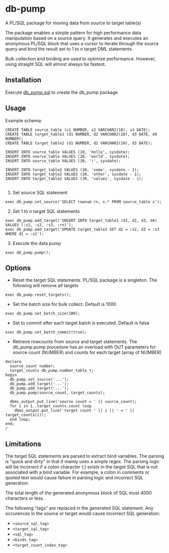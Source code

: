 # db-pump

A PL/SQL package for moving data from source to target table(s)

The package enables a simple pattern for high performance data manipulation based on a source query. It generates and executes an anonymous PL/SQL block that uses a cursor to iterate through the source query and bind the result set to 1 to n target DML statements.

Bulk collection and binding are used to optimize performance. However, using straight SQL will almost always be fastest.

## Installation

Execute [db_pump.sql](db_pump.sql) to create the db_pump package

## Usage
Example schema:
```
CREATE TABLE source_table (s1 NUMBER, s2 VARCHAR2(10), s3 DATE);
CREATE TABLE target_table1 (d1 NUMBER, d2 VARCHAR2(10), d3 DATE, d4 NUMBER);
CREATE TABLE target_table2 (d1 NUMBER, d2 VARCHAR2(10), d3 DATE);

INSERT INTO source_table VALUES (10, 'hello', sysdate);
INSERT INTO source_table VALUES (20, 'world', sysdate);
INSERT INTO source_table VALUES (30, '!', sysdate);

INSERT INTO target_table2 VALUES (10, 'some', sysdate - 1);
INSERT INTO target_table2 VALUES (20, 'other', sysdate - 1);
INSERT INTO target_table2 VALUES (30, 'values', sysdate - 1);


```
1. Set source SQL statement
```
exec db_pump.set_source('SELECT rownum rn, s.* FROM source_table s');
```
  
2. Set 1 to n target SQL statements
```
exec db_pump.add_target('INSERT INTO target_table1 (d1, d2, d3, d4) VALUES (:s1, :s2, :s3, :rn)');
exec db_pump.add_target('UPDATE target_table2 SET d2 = :s2, d3 = :s3 WHERE d1 = :s1');
```

3. Execute the data pump
```
exec db_pump.pump();
```

## Options
- Reset the target SQL statements. PL/SQL package is a singleton. The following will remove all targets
```
exec db_pump.reset_targets();
```

- Set the batch size for bulk collect. Default is 1000
```
exec db_pump.set_batch_size(100); 
```

- Set to commit after each target batch is executed. Default is false
```
exec db_pump.set_batch_commit(true); 
```

- Retrieve rowcounts from source and target statements. The db_pump.pump procedure has an overload with OUT parameters for source count (NUMBER) and counts for each target (array of NUMBER)
```
declare 
  source_count number;
  target_counts db_pump.number_table_t;
begin
  db_pump.set_source('...');
  db_pump.add_target('...');
  db_pump.add_target('...');
  db_pump.pump(source_count, target_counts);
  
  dbms_output.put_line('source count = ' || source_count);
  for i in 1..target_counts.count loop
    dbms_output.put_line('target count ' || i || ' = ' || target_counts(i));
  end loop;
end;
/
```

## Limitations
The target SQL statements are parsed to extract bind variables. The parsing is "quick and dirty" in that it mainly uses a simple regex. The parsing logic will be incorrect if a colon character (:) exists in the target SQL that is not associated with a bind variable. For example, a colon in comments or quoted text would cause failure in parsing logic and incorrect SQL generation.

The total length of the generated anonymous block of SQL must 4000 characters or less.

The following "tags" are replaced in the generated SQL statement. Any occurences in the source or target would cause incorrect SQL generation:
- `<source_sql_tag>`
- `<target_sql_tag>`
- `<sql_tag>`
- `<binds_tag>`
- `<target_count_index_tag>`